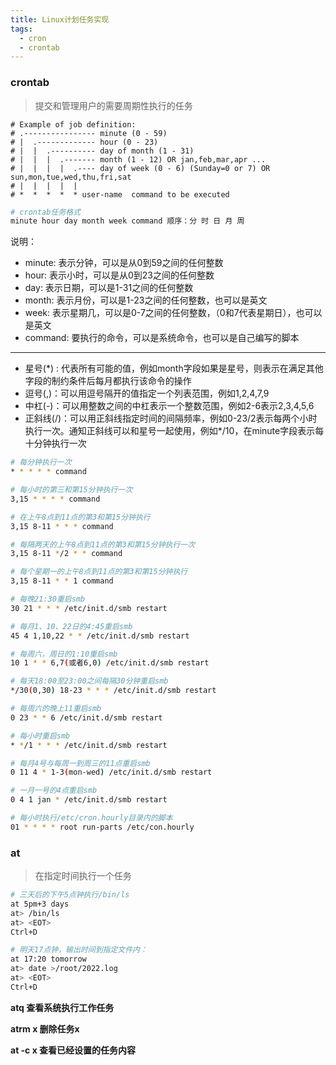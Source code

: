 ```yaml
---
title: Linux计划任务实现
tags:
  - cron
  - crontab
---
```


### crontab
> 提交和管理用户的需要周期性执行的任务

```
# Example of job definition:
# .---------------- minute (0 - 59)
# |  .------------- hour (0 - 23)
# |  |  .---------- day of month (1 - 31)
# |  |  |  .------- month (1 - 12) OR jan,feb,mar,apr ...
# |  |  |  |  .---- day of week (0 - 6) (Sunday=0 or 7) OR sun,mon,tue,wed,thu,fri,sat
# |  |  |  |  |
# *  *  *  *  * user-name  command to be executed
```

```bash
# crontab任务格式
minute hour day month week command 顺序：分 时 日 月 周
```

说明：
- minute: 表示分钟，可以是从0到59之间的任何整数
- hour: 表示小时，可以是从0到23之间的任何整数
- day: 表示日期，可以是1-31之间的任何整数
- month: 表示月份，可以是1-23之间的任何整数，也可以是英文
- week: 表示星期几，可以是0-7之间的任何整数，（0和7代表星期日），也可以是英文
- command: 要执行的命令，可以是系统命令，也可以是自己编写的脚本

----

- 星号(\*) : 代表所有可能的值，例如month字段如果是星号，则表示在满足其他字段的制约条件后每月都执行该命令的操作
- 逗号(,)：可以用逗号隔开的值指定一个列表范围，例如1,2,4,7,9
- 中杠(-)：可以用整数之间的中杠表示一个整数范围，例如2-6表示2,3,4,5,6
- 正斜线(/)：可以用正斜线指定时间的间隔频率，例如0-23/2表示每两个小时执行一次。通知正斜线可以和星号一起使用，例如*/10，在minute字段表示每十分钟执行一次

```bash
# 每分钟执行一次
* * * * * command

# 每小时的第三和第15分钟执行一次
3,15 * * * * command

# 在上午8点到11点的第3和第15分钟执行
3,15 8-11 * * * command

# 每隔两天的上午8点到11点的第3和第15分钟执行一次
3,15 8-11 */2 * * command

# 每个星期一的上午8点到11点的第3和第15分钟执行
3,15 8-11 * * 1 command

# 每晚21:30重启smb
30 21 * * * /etc/init.d/smb restart

# 每月1、10、22日的4:45重启smb
45 4 1,10,22 * * /etc/init.d/smb restart

# 每周六，周日的1:10重启smb
10 1 * * 6,7(或者6,0) /etc/init.d/smb restart

# 每天18:00至23:00之间每隔30分钟重启smb
*/30(0,30) 18-23 * * * /etc/init.d/smb restart

# 每周六的晚上11重启smb
0 23 * * 6 /etc/init.d/smb restart

# 每小时重启smb
* */1 * * * /etc/init.d/smb restart

# 每月4号与每周一到周三的11点重启smb
0 11 4 * 1-3(mon-wed) /etc/init.d/smb restart

# 一月一号的4点重启smb
0 4 1 jan * /etc/init.d/smb restart

# 每小时执行/etc/cron.hourly目录内的脚本
01 * * * * root run-parts /etc/con.hourly
```


### at
> 在指定时间执行一个任务

```bash
# 三天后的下午5点钟执行/bin/ls
at 5pm+3 days
at> /bin/ls
at> <EOT>
Ctrl+D

# 明天17点钟，输出时间到指定文件内：
at 17:20 tomorrow
at> date >/root/2022.log
at> <EOT>
Ctrl+D
```

**atq 查看系统执行工作任务**

**atrm x 删除任务x**

**at -c x 查看已经设置的任务内容**
